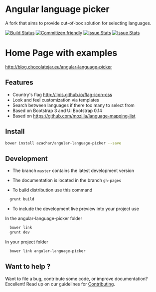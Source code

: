 # Angular language picker
A fork that aims to provide out-of-box solution for selecting languages.

[![Build Status](https://travis-ci.org/azachar/angular-language-picker.svg)](https://travis-ci.org/azachar/angular-language-picker) [![Commitizen friendly](https://img.shields.io/badge/commitizen-friendly-brightgreen.svg)](http://commitizen.github.io/cz-cli/) [![Issue Stats](http://issuestats.com/github/azachar/angular-language-picker/badge/pr?style=flat)](http://issuestats.com/github/azachar/angular-language-picker) [![Issue Stats](http://issuestats.com/github/azachar/angular-language-picker/badge/issue?style=flat)](http://issuestats.com/github/azachar/angular-language-picker)


# Home Page with examples
http://blog.chocolatejar.eu/angular-language-picker


## Features
* Country's flag http://lipis.github.io/flag-icon-css
* Look and feel customization via templates
* Search between languages if there too many to select from
* Based on Bootstrap 3 and UI Bootstrap 0.14
* Based on https://github.com/mozilla/language-mapping-list

## Install

```bash
bower install azachar/angular-language-picker --save
```

## Development

* The branch ``master`` contains the latest development version
* The documentation is located in the branch ``gh-pages``

* To build distribution use this command
```bash
  grunt build
```
* To include the development live preview into your project use

In the angular-language-picker folder

```bash
  bower link
  grunt dev
```

In your project folder

```bash
  bower link angular-language-picker
```

## Want to help ?
Want to file a bug, contribute some code, or improve documentation? Excellent! Read up on our guidelines for [Contributing](CONTRIBUTING.md).

